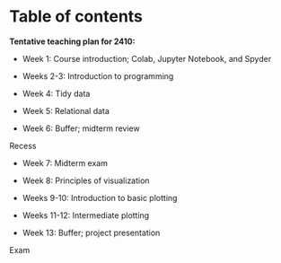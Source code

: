 # Table of contents

**Tentative teaching plan for 2410:**

+ Week 1: Course introduction; Colab, Jupyter Notebook, and Spyder

+ Weeks 2-3: Introduction to programming

+ Week 4: Tidy data

+ Week 5: Relational data

+ Week 6: Buffer; midterm review

Recess

+ Week 7: Midterm exam

+ Week 8: Principles of visualization

+ Weeks 9-10: Introduction to basic plotting

+ Weeks 11-12: Intermediate plotting

+ Week 13: Buffer; project presentation

Exam
